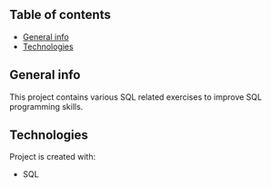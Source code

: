 ## Table of contents
* [General info](#general-info)
* [Technologies](#technologies)

## General info
This project contains various SQL related exercises to improve SQL programming skills.
	
## Technologies
Project is created with:
* SQL

